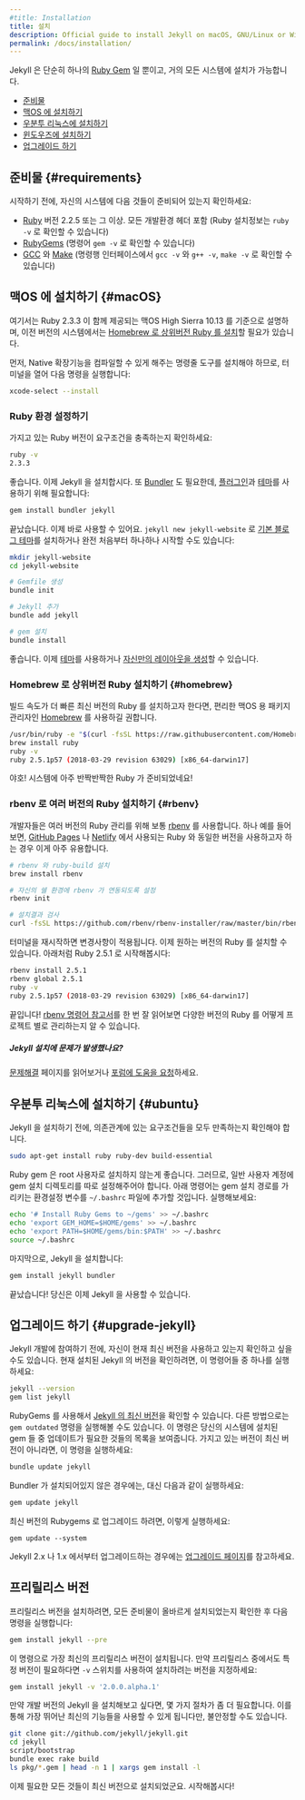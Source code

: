 ```yaml
---
#title: Installation
title: 설치
description: Official guide to install Jekyll on macOS, GNU/Linux or Windows.
permalink: /docs/installation/
---
```


<!--
Jekyll is a [Ruby Gem](http://guides.rubygems.org/rubygems-basics/), and can be
installed on most systems.
-->
Jekyll 은 단순히 하나의 [Ruby Gem](http://guides.rubygems.org/rubygems-basics/) 일 뿐이고, 거의 모든 시스템에 설치가 가능합니다.

<!--
- [Requirements](#requirements)
- [Install Jekyll on macOS](#macOS)
- [Install Jekyll on Ubuntu Linux](#ubuntu)
- [Install Jekyll on Windows](../windows/)
- [Upgrade Jekyll](#upgrade-jekyll)
-->
- [준비물](#requirements)
- [맥OS 에 설치하기](#macOS)
- [우분투 리눅스에 설치하기](#ubuntu)
- [윈도우즈에 설치하기](../windows/)
- [업그레이드 하기](#upgrade-jekyll)

<!--
## Requirements
-->
## 준비물 {#requirements}

<!--
Before you start, make sure your system has the following:
-->
시작하기 전에, 자신의 시스템에 다음 것들이 준비되어 있는지 확인하세요:

<!--
- [Ruby](https://www.ruby-lang.org/en/downloads/) version 2.2.5 or above, including all development headers (ruby installation can be checked by running `ruby -v`)
- [RubyGems](https://rubygems.org/pages/download) (which you can check by running `gem -v`)
- [GCC](https://gcc.gnu.org/install/) and [Make](https://www.gnu.org/software/make/) (in case your system doesn't have them installed, which you can check by running `gcc -v`,`g++ -v`  and `make -v` in your system's command line interface)
-->
- [Ruby](https://www.ruby-lang.org/en/downloads/) 버전 2.2.5 또는 그 이상. 모든 개발환경 헤더 포함 (Ruby 설치정보는 `ruby -v` 로 확인할 수 있습니다)
- [RubyGems](https://rubygems.org/pages/download) (명령어 `gem -v` 로 확인할 수 있습니다)
- [GCC](https://gcc.gnu.org/install/) 와 [Make](https://www.gnu.org/software/make/) (명령행 인터페이스에서 `gcc -v` 와 `g++ -v`, `make -v` 로 확인할 수 있습니다)

<!--
## Install on macOS {#macOS}
-->
## 맥OS 에 설치하기 {#macOS}

<!--
We only cover macOS High Sierra 10.13 here, which comes with Ruby 2.3.3, older systems will need to [install a more recent Ruby version via Homebrew](#homebrew).
-->
여기서는 Ruby 2.3.3 이 함께 제공되는 맥OS High Sierra 10.13 를 기준으로 설명하며, 이전 버전의 시스템에서는 [Homebrew 로 상위버전 Ruby 를 설치](#homebrew)할 필요가 있습니다.

<!--
First, you need to install the command-line tools to be able to compile native extensions, open a terminal and run:
-->
먼저, Native 확장기능을 컴파일할 수 있게 해주는 명령줄 도구를 설치해야 하므로, 터미널을 열어 다음 명령을 실행합니다:

```sh
xcode-select --install
```

<!--
### Set up Ruby included with the OS
-->
### Ruby 환경 설정하기

<!--
Check your Ruby version meet our requirements:
-->
가지고 있는 Ruby 버전이 요구조건을 충족하는지 확인하세요:

```sh
ruby -v
2.3.3
```

<!--
Great, let's install Jekyll. We also need [Bundler](https://bundler.io/) to help us handle [plugins](../plugins) and [themes](../themes):
-->
좋습니다. 이제 Jekyll 을 설치합시다.  또 [Bundler](https://bundler.io/) 도 필요한데, [플러그인](../plugins)과 [테마](../themes)를 사용하기 위해 필요합니다:

```sh
gem install bundler jekyll
```

<!--
That's it, you're ready to go, either by installing our [default minimal blog theme](https://github.com/jekyll/minima) with `jekyll new jekyll-website` or by starting from scratch:
-->
끝났습니다. 이제 바로 사용할 수 있어요. `jekyll new jekyll-website` 로 [기본 블로그 테마](https://github.com/jekyll/minima)를 설치하거나 완전 처음부터 하나하나 시작할 수도 있습니다:

<!--
```sh
mkdir jekyll-website
cd jekyll-website

# Create a Gemfile
bundle init

# Add Jekyll
bundle add jekyll

# Install gems
bundle install
```
-->
```sh
mkdir jekyll-website
cd jekyll-website

# Gemfile 생성
bundle init

# Jekyll 추가
bundle add jekyll

# gem 설치
bundle install
```

<!--
Great, from there you can now either use a [theme](../themes/) or [create your own layouts](../templates/).
-->
좋습니다. 이제 [테마](../themes/)를 사용하거나 [자신만의 레이아웃을 생성](../templates/)할 수 있습니다.

<!--
### Install a newer Ruby version via Homebrew {#homebrew}
-->
### Homebrew 로 상위버전 Ruby 설치하기 {#homebrew}

<!--
If you wish to install the latest version of Ruby and get faster builds, we recommend to do it via [Homebrew](https://brew.sh) a handy package manager for macOS.
-->
빌드 속도가 더 빠른 최신 버전의 Ruby 를 설치하고자 한다면, 편리한 맥OS 용 패키지 관리자인 [Homebrew](https://brew.sh) 를 사용하길 권합니다.

```sh
/usr/bin/ruby -e "$(curl -fsSL https://raw.githubusercontent.com/Homebrew/install/master/install)"
brew install ruby
ruby -v
ruby 2.5.1p57 (2018-03-29 revision 63029) [x86_64-darwin17]
```

<!--
Yay! Now you have a shiny Ruby on your system!
-->
야호! 시스템에 아주 반짝반짝한 Ruby 가 준비되었네요!

<!--
### Install multiple Ruby versions with rbenv {#rbenv}
-->
### rbenv 로 여러 버전의 Ruby 설치하기 {#rbenv}

<!--
Developers often use [rbenv](https://github.com/rbenv/rbenv) to manage multiple Ruby versions. This can be useful if you want to run the same Ruby version used by [GitHub Pages](https://pages.github.com/versions/) or [Netlify](https://www.netlify.com/docs/#ruby) for instance.
-->
개발자들은 여러 버전의 Ruby 관리를 위해 보통 [rbenv](https://github.com/rbenv/rbenv) 를 사용합니다. 하나 예를 들어보면, [GitHub Pages](https://pages.github.com/versions/) 나 [Netlify](https://www.netlify.com/docs/#ruby) 에서 사용되는 Ruby 와 동일한 버전을 사용하고자 하는 경우 이게 아주 유용합니다.

<!--
```sh
# Install rbenv and ruby-build
brew install rbenv

# Setup rbenv integration to your shell
rbenv init

# Check your install
curl -fsSL https://github.com/rbenv/rbenv-installer/raw/master/bin/rbenv-doctor | bash
```
-->
```sh
# rbenv 와 ruby-build 설치
brew install rbenv

# 자신의 쉘 환경에 rbenv 가 연동되도록 설정
rbenv init

# 설치결과 검사
curl -fsSL https://github.com/rbenv/rbenv-installer/raw/master/bin/rbenv-doctor | bash
```

<!--
Restart your terminal for changes to take effect.
Now we can install the Ruby version of our choice, let's go with Ruby 2.5.1 here:
-->
터미널을 재시작하면 변경사항이 적용됩니다.
이제 원하는 버전의 Ruby 를 설치할 수 있습니다. 아래처럼 Ruby 2.5.1 로 시작해봅시다:

```sh
rbenv install 2.5.1
rbenv global 2.5.1
ruby -v
ruby 2.5.1p57 (2018-03-29 revision 63029) [x86_64-darwin17]
```

<!--
That's it! Head over [rbenv command references](https://github.com/rbenv/rbenv#command-reference) to learn how to use different versions of Ruby in your projects.
-->
끝입니다! [rbenv 명령어 참고서](https://github.com/rbenv/rbenv#command-reference)를 한 번 잘 읽어보면 다양한 버전의 Ruby 를 어떻게 프로젝트 별로 관리하는지 알 수 있습니다.

<div class="note info" markdown="1">

<!--
##### Problems installing Jekyll?
-->
##### Jekyll 설치에 문제가 발생했나요?

<!--
Check out the [troubleshooting](../troubleshooting/) page or
[ask for help on our forum](https://talk.jekyllrb.com).
-->
[문제해결](../troubleshooting/) 페이지를 읽어보거나
[포럼에 도움을 요청](https://talk.jekyllrb.com)하세요.

</div>

<!--
## Install on Ubuntu Linux {#ubuntu}
-->
## 우분투 리눅스에 설치하기 {#ubuntu}

<!--
Before we install Jekyll, we need to make sure we have all the required
dependencies.
-->
Jekyll 을 설치하기 전에, 의존관계에 있는 요구조건들을 모두 만족하는지
확인해야 합니다.

```sh
sudo apt-get install ruby ruby-dev build-essential
```

<!--
It is best to avoid installing Ruby Gems as the root user. Therefore, we need to
set up a gem installation directory for your user account. The following
commands will add environment variables to your `~/.bashrc` file to configure
the gem installation path. Run them now:
-->
Ruby gem 은 root 사용자로 설치하지 않는게 좋습니다. 그러므로, 일반
사용자 계정에 gem 설치 디렉토리를 따로 설정해주어야 합니다. 아래
명령어는 gem 설치 경로를 가리키는 환경설정 변수를 `~/.bashrc` 파일에
추가할 것입니다. 실행해보세요:

```sh
echo '# Install Ruby Gems to ~/gems' >> ~/.bashrc
echo 'export GEM_HOME=$HOME/gems' >> ~/.bashrc
echo 'export PATH=$HOME/gems/bin:$PATH' >> ~/.bashrc
source ~/.bashrc
```

<!--
Finally, install Jekyll:
-->
마지막으로, Jekyll 을 설치합니다:

```sh
gem install jekyll bundler
```

<!--
That's it! You're ready to start using Jekyll.
-->
끝났습니다! 당신은 이제 Jekyll 을 사용할 수 있습니다.

<!--
## Upgrade Jekyll
-->
## 업그레이드 하기 {#upgrade-jekyll}

<!--
Before you start developing with Jekyll, you may want to check that you're up to date with the latest version. To find the currently installed version of Jekyll, run one of these commands:
-->
Jekyll 개발에 참여하기 전에, 자신이 현재 최신 버전을 사용하고 있는지 확인하고 싶을 수도 있습니다. 현재 설치된 Jekyll 의 버전을 확인하려면, 이 명령어들 중 하나를 실행하세요:

```sh
jekyll --version
gem list jekyll
```

<!--
You can use RubyGems to find [the current version of Jekyll](https://rubygems.org/gems/jekyll). Another way to check if you have the latest version is to run the command `gem outdated`. This will provide a list of all the gems on your system that need to be updated. If you aren't running the latest version, run this command:
-->
RubyGems 를 사용해서 [Jekyll 의 최신 버전](https://rubygems.org/gems/jekyll)을 확인할 수 있습니다. 다른 방법으로는 `gem outdated` 명령을 실행해볼 수도 있습니다. 이 명령은 당신의 시스템에 설치된 gem 들 중 업데이트가 필요한 것들의 목록을 보여줍니다. 가지고 있는 버전이 최신 버전이 아니라면, 이 명령을 실행하세요:

```sh
bundle update jekyll
```

<!--
Alternatively, if you don't have Bundler installed run:
-->
Bundler 가 설치되어있지 않은 경우에는, 대신 다음과 같이 실행하세요:

```sh
gem update jekyll
```

<!--
To upgrade to latest Rubygems, run:
-->
최신 버전의 Rubygems 로 업그레이드 하려면, 이렇게 실행하세요:

```
gem update --system
```

<!--
Refer to our [upgrading section](../upgrading/) to upgrade from Jekyll 2.x or 1.x.
-->
Jekyll 2.x 나 1.x 에서부터 업그레이드하는 경우에는 [업그레이드 페이지](../upgrading/)를 참고하세요.

<!--
## Pre-releases
-->
## 프리릴리스 버전

<!--
In order to install a pre-release, make sure you have all the requirements
installed properly and run:
-->
프리릴리스 버전을 설치하려면, 모든 준비물이 올바르게 설치되었는지 확인한 후
다음 명령을 실행합니다:

```sh
gem install jekyll --pre
```

<!--
This will install the latest pre-release. If you want a particular pre-release,
use the `-v` switch to indicate the version you'd like to install:
-->
이 명령으로 가장 최신의 프리릴리스 버전이 설치됩니다. 만약 프리릴리스 중에서도
특정 버전이 필요하다면 `-v` 스위치를 사용하여 설치하려는 버전을 지정하세요:

```sh
gem install jekyll -v '2.0.0.alpha.1'
```

<!--
If you'd like to install a development version of Jekyll, the process is a bit
more involved. This gives you the advantage of having the latest and greatest,
but may be unstable.
-->
만약 개발 버전의 Jekyll 을 설치해보고 싶다면, 몇 가지 절차가 좀 더 필요합니다.
이를 통해 가장 뛰어난 최신의 기능들을 사용할 수 있게 됩니다만, 불안정할 수도
있습니다.


```sh
git clone git://github.com/jekyll/jekyll.git
cd jekyll
script/bootstrap
bundle exec rake build
ls pkg/*.gem | head -n 1 | xargs gem install -l
```

<!--
Now that you’ve got everything up-to-date and installed, let’s get to work!
-->
이제 필요한 모든 것들이 최신 버전으로 설치되었군요. 시작해봅시다!
